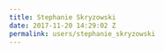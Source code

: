 ```yaml
---
title: Stephanie Skryzowski
date: 2017-11-20 14:29:02 Z
permalink: users/stephanie_skryzowski
---
```


